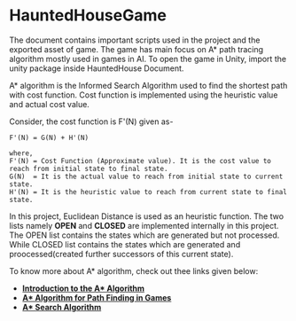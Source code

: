 # HauntedHouseGame

The document contains important scripts used in the project and the exported asset of game. The game has main focus on A* path tracing algorithm mostly used in games in AI. To open the game in Unity, import the unity package inside HauntedHouse Document.

A* algorithm is the Informed Search Algorithm used to find the shortest path with cost function. Cost function is implemented using the heuristic value and actual cost value.

Consider, the cost function is F'(N) given as-

    F'(N) = G(N) + H'(N)
         
    where, 
    F'(N) = Cost Function (Approximate value). It is the cost value to reach from initial state to final state.
    G(N)  = It is the actual value to reach from initial state to current state.
    H'(N) = It is the heuristic value to reach from current state to final state.
 

In this project, Euclidean Distance is used as an heuristic function. The two lists namely **OPEN** and **CLOSED** are implemented internally in this project. The OPEN list contains the states which are generated but not processed. While CLOSED list contains the states which are generated and proocessed(created further successors of this current state).

To know more about A* algorithm, check out thee links given below:

   - [**Introduction to the A\* Algorithm**](https://www.redblobgames.com/pathfinding/a-star/introduction.html)
   - [**A\* Algorithm for Path Finding in Games**](https://www.coderewind.com/2012/08/a-algorithm-for-path-finding-in-games/)
   - [**A\* Search Algorithm**](https://www.geeksforgeeks.org/a-search-algorithm/)

